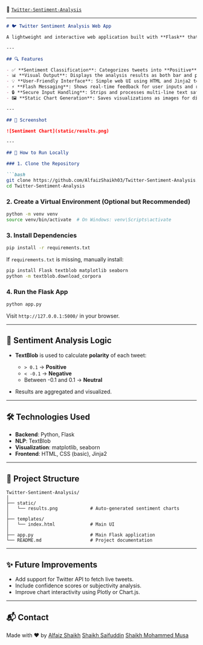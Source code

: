 🔗 [`Twitter-Sentiment-Analysis`](https://github.com/AlfaizShaikh03/Twitter-Sentiment-Analysis.git)

---

````markdown
# 🐦 Twitter Sentiment Analysis Web App

A lightweight and interactive web application built with **Flask** that performs **sentiment analysis** on user-submitted tweets using **TextBlob**. The app visualizes the sentiment distribution using **bar and pie charts** powered by `matplotlib` and `seaborn`.

---

## 🔍 Features

- ✅ **Sentiment Classification**: Categorizes tweets into **Positive**, **Neutral**, or **Negative** using TextBlob polarity scores.
- 📊 **Visual Output**: Displays the analysis results as both bar and pie charts.
- 💡 **User-Friendly Interface**: Simple web UI using HTML and Jinja2 templating.
- ⚡ **Flash Messaging**: Shows real-time feedback for user inputs and results.
- 🔒 **Secure Input Handling**: Strips and processes multi-line text safely.
- 🖼️ **Static Chart Generation**: Saves visualizations as images for display on the result page.

---

## 📸 Screenshot

![Sentiment Chart](static/results.png)

---

## 🚀 How to Run Locally

### 1. Clone the Repository

```bash
git clone https://github.com/AlfaizShaikh03/Twitter-Sentiment-Analysis.git
cd Twitter-Sentiment-Analysis
````

### 2. Create a Virtual Environment (Optional but Recommended)

```bash
python -m venv venv
source venv/bin/activate  # On Windows: venv\Scripts\activate
```

### 3. Install Dependencies

```bash
pip install -r requirements.txt
```

If `requirements.txt` is missing, manually install:

```bash
pip install Flask textblob matplotlib seaborn
python -m textblob.download_corpora
```

### 4. Run the Flask App

```bash
python app.py
```

Visit `http://127.0.0.1:5000/` in your browser.

---

## 🧠 Sentiment Analysis Logic

* **TextBlob** is used to calculate **polarity** of each tweet:

  * `> 0.1` → **Positive**
  * `< -0.1` → **Negative**
  * Between -0.1 and 0.1 → **Neutral**
* Results are aggregated and visualized.

---

## 🛠️ Technologies Used

* **Backend**: Python, Flask
* **NLP**: TextBlob
* **Visualization**: matplotlib, seaborn
* **Frontend**: HTML, CSS (basic), Jinja2

---

## 📂 Project Structure

```
Twitter-Sentiment-Analysis/
│
├── static/
│   └── results.png            # Auto-generated sentiment charts
│
├── templates/
│   └── index.html             # Main UI
│
├── app.py                     # Main Flask application
└── README.md                  # Project documentation
```

---

## ✨ Future Improvements

* Add support for Twitter API to fetch live tweets.
* Include confidence scores or subjectivity analysis.
* Improve chart interactivity using Plotly or Chart.js.

---

## 📬 Contact

Made with ❤️ by [Alfaiz Shaikh](https://github.com/AlfaizShaikh03)
                 [Shaikh Saifuddin](https://github.com/shaikhsaifuddin-27)
                 [Shaikh Mohammed Musa](https://github.com/mohammedmusa1)
                 

